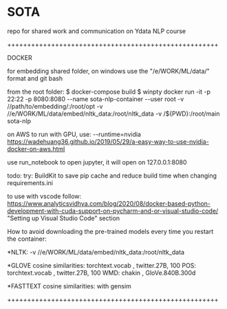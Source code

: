 # SOTA
 repo for shared work and communication on Ydata NLP course




+++++++++++++++++++++++++++++++++++++++++++++++++++++

DOCKER

for embedding shared folder, on windows use the "/e/WORK/ML/data/" format and git bash

from the root folder:
$ docker-compose build 
$ winpty docker run -it -p 22:22 -p 8080:8080 --name sota-nlp-container --user root -v //path/to/embedding/:/root/opt -v //e/WORK/ML/data/embed/nltk_data:/root/nltk_data -v /${PWD}:/root/main sota-nlp

on AWS to run with GPU, use:
--runtime=nvidia
https://wadehuang36.github.io/2019/05/29/a-easy-way-to-use-nvidia-docker-on-aws.html


use run_notebook to open jupyter, it will open on 127.0.0.1:8080

todo:
 try: BuildKit to save pip cache and reduce build time when changing requirements.ini


to use with vscode follow:
https://www.analyticsvidhya.com/blog/2020/08/docker-based-python-development-with-cuda-support-on-pycharm-and-or-visual-studio-code/
"Setting up Visual Studio Code" section


How to avoid downloading the pre-trained models every time you restart the container:

*NLTK:
-v //e/WORK/ML/data/embed/nltk_data:/root/nltk_data

*GLOVE
cosine similarities: torchtext.vocab , twitter.27B, 100
POS: torchtext.vocab , twitter.27B, 100
WMD: chakin , GloVe.840B.300d

*FASTTEXT
cosine similarities: with gensim

+++++++++++++++++++++++++++++++++++++++++++++++++++++